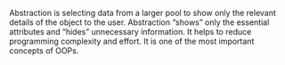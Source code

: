 Abstraction is selecting data from a larger pool to show only the relevant details of the object to the user. Abstraction “shows” only the essential attributes and “hides” unnecessary information. It helps to reduce programming complexity and effort. It is one of the most important concepts of OOPs.

